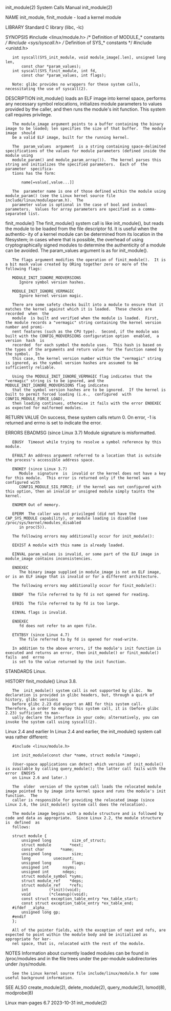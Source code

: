 init_module(2)							      System Calls Manual							init_module(2)

NAME
       init_module, finit_module - load a kernel module

LIBRARY
       Standard C library (libc, -lc)

SYNOPSIS
       #include <linux/module.h>    /* Definition of MODULE_* constants */
       #include <sys/syscall.h>	    /* Definition of SYS_* constants */
       #include <unistd.h>

       int syscall(SYS_init_module, void module_image[.len], unsigned long len,
		   const char *param_values);
       int syscall(SYS_finit_module, int fd,
		   const char *param_values, int flags);

       Note: glibc provides no wrappers for these system calls, necessitating the use of syscall(2).

DESCRIPTION
       init_module()  loads an ELF image into kernel space, performs any necessary symbol relocations, initializes module parameters to values provided by the
       caller, and then runs the module's init function.  This system call requires privilege.

       The module_image argument points to a buffer containing the binary image to be loaded; len specifies the size of that buffer.  The module image	should
       be a valid ELF image, built for the running kernel.

       The  param_values  argument  is a string containing space-delimited specifications of the values for module parameters (defined inside the module using
       module_param() and module_param_array()).  The kernel parses this string and initializes the specified parameters.  Each of  the	 parameter  specifica‐
       tions has the form:

	       name[=value[,value...]]

       The  parameter name is one of those defined within the module using module_param() (see the Linux kernel source file include/linux/moduleparam.h).  The
       parameter value is optional in the case of bool and invbool parameters.	Values for array parameters are specified as a comma-separated list.

   finit_module()
       The finit_module() system call is like init_module(), but reads the module to be loaded from the file descriptor fd.  It is useful when the  authentic‐
       ity  of a kernel module can be determined from its location in the filesystem; in cases where that is possible, the overhead of using cryptographically
       signed modules to determine the authenticity of a module can be avoided.	 The param_values argument is as for init_module().

       The flags argument modifies the operation of finit_module().  It is a bit mask value created by ORing together zero or more of the following flags:

       MODULE_INIT_IGNORE_MODVERSIONS
	      Ignore symbol version hashes.

       MODULE_INIT_IGNORE_VERMAGIC
	      Ignore kernel version magic.

       There are some safety checks built into a module to ensure that it matches the kernel against which it is loaded.  These checks are recorded  when  the
       module  is built and verified when the module is loaded.	 First, the module records a "vermagic" string containing the kernel version number and promi‐
       nent features (such as the CPU type).  Second, if the module was built with the CONFIG_MODVERSIONS configuration option	enabled,  a  version  hash  is
       recorded	 for each symbol the module uses.  This hash is based on the types of the arguments and return value for the function named by the symbol.  In
       this case, the kernel version number within the "vermagic" string is ignored, as the symbol version hashes are assumed to be sufficiently reliable.

       Using the MODULE_INIT_IGNORE_VERMAGIC flag indicates that the "vermagic" string is to be ignored, and the MODULE_INIT_IGNORE_MODVERSIONS flag indicates
       that the symbol version hashes are to be ignored.  If the kernel is built to permit forced loading (i.e.,  configured  with  CONFIG_MODULE_FORCE_LOAD),
       then loading continues, otherwise it fails with the error ENOEXEC as expected for malformed modules.

RETURN VALUE
       On success, these system calls return 0.	 On error, -1 is returned and errno is set to indicate the error.

ERRORS
       EBADMSG (since Linux 3.7)
	      Module signature is misformatted.

       EBUSY  Timeout while trying to resolve a symbol reference by this module.

       EFAULT An address argument referred to a location that is outside the process's accessible address space.

       ENOKEY (since Linux 3.7)
	      Module  signature	 is  invalid or the kernel does not have a key for this module.	 This error is returned only if the kernel was configured with
	      CONFIG_MODULE_SIG_FORCE; if the kernel was not configured with this option, then an invalid or unsigned module simply taints the kernel.

       ENOMEM Out of memory.

       EPERM  The caller was not privileged (did not have the CAP_SYS_MODULE capability), or module loading is disabled (see /proc/sys/kernel/modules_disabled
	      in proc(5)).

       The following errors may additionally occur for init_module():

       EEXIST A module with this name is already loaded.

       EINVAL param_values is invalid, or some part of the ELF image in module_image contains inconsistencies.

       ENOEXEC
	      The binary image supplied in module_image is not an ELF image, or is an ELF image that is invalid or for a different architecture.

       The following errors may additionally occur for finit_module():

       EBADF  The file referred to by fd is not opened for reading.

       EFBIG  The file referred to by fd is too large.

       EINVAL flags is invalid.

       ENOEXEC
	      fd does not refer to an open file.

       ETXTBSY (since Linux 4.7)
	      The file referred to by fd is opened for read-write.

       In addition to the above errors, if the module's init function is executed and returns an error, then init_module() or finit_module() fails  and	 errno
       is set to the value returned by the init function.

STANDARDS
       Linux.

HISTORY
       finit_module()
	      Linux 3.8.

       The  init_module() system call is not supported by glibc.  No declaration is provided in glibc headers, but, through a quirk of history, glibc versions
       before glibc 2.23 did export an ABI for this system call.  Therefore, in order to employ this system call, it is (before glibc 2.23) sufficient to man‐
       ually declare the interface in your code; alternatively, you can invoke the system call using syscall(2).

   Linux 2.4 and earlier
       In Linux 2.4 and earlier, the init_module() system call was rather different:

	   #include <linux/module.h>

	   int init_module(const char *name, struct module *image);

       (User-space applications can detect which version of init_module() is available by calling query_module(); the latter call fails with the error	ENOSYS
       on Linux 2.6 and later.)

       The  older  version of the system call loads the relocated module image pointed to by image into kernel space and runs the module's init function.  The
       caller is responsible for providing the relocated image (since Linux 2.6, the init_module() system call does the relocation).

       The module image begins with a module structure and is followed by code and data as appropriate.	 Since Linux 2.2, the module structure is  defined  as
       follows:

	   struct module {
	       unsigned long	     size_of_struct;
	       struct module	    *next;
	       const char	    *name;
	       unsigned long	     size;
	       long		     usecount;
	       unsigned long	     flags;
	       unsigned int	     nsyms;
	       unsigned int	     ndeps;
	       struct module_symbol *syms;
	       struct module_ref    *deps;
	       struct module_ref    *refs;
	       int		   (*init)(void);
	       void		   (*cleanup)(void);
	       const struct exception_table_entry *ex_table_start;
	       const struct exception_table_entry *ex_table_end;
	   #ifdef __alpha__
	       unsigned long gp;
	   #endif
	   };

       All of the pointer fields, with the exception of next and refs, are expected to point within the module body and be initialized as appropriate for ker‐
       nel space, that is, relocated with the rest of the module.

NOTES
       Information about currently loaded modules can be found in /proc/modules and in the file trees under the per-module subdirectories under /sys/module.

       See the Linux kernel source file include/linux/module.h for some useful background information.

SEE ALSO
       create_module(2), delete_module(2), query_module(2), lsmod(8), modprobe(8)

Linux man-pages 6.7							  2023-10-31								init_module(2)
